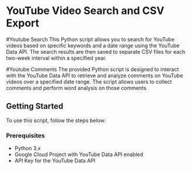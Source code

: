 # YouTube Video Search and CSV Export

#Youtube Search
This Python script allows you to search for YouTube videos based on specific keywords and a date range using the YouTube Data API. The search results are then saved to separate CSV files for each two-week interval within a specified year.

#Youtube Comments
The provided Python script is designed to interact with the YouTube Data API to retrieve and analyze comments on YouTube videos over a specified date range. The script allows users to collect comments and perform word analysis on those comments

## Getting Started

To use this script, follow the steps below:

### Prerequisites

- Python 3.x
- Google Cloud Project with YouTube Data API enabled
- API Key for the YouTube Data API
